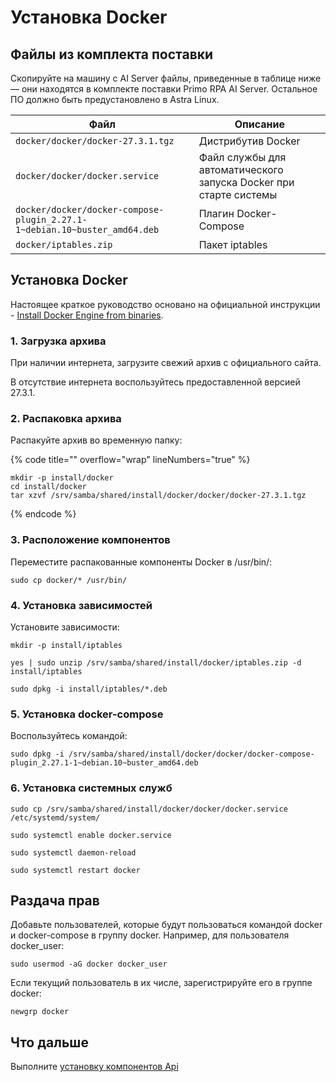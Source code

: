 # Установка Docker

## Файлы из комплекта поставки

Скопируйте на машину с AI Server файлы, приведенные в таблице ниже — они находятся в комплекте поставки Primo RPA AI Server. Остальное ПО должно быть предустановлено в Astra Linux.

| Файл                                                                      | Описание                                                          | 
| ------------------------------------------------------------------------- | ----------------------------------------------------------------- | 
| `docker/docker/docker-27.3.1.tgz`                                         | Дистрибутив Docker                                                | 
| `docker/docker/docker.service`                                            | Файл службы для автоматического запуска Docker при старте системы | 
| `docker/docker/docker-compose-plugin_2.27.1-1~debian.10~buster_amd64.deb` | Плагин Docker-Compose                                             | 
| `docker/iptables.zip`                                                     | Пакет iptables                                                    | 


## Установка Docker

Настоящее краткое руководство основано на официальной инструкции - [Install Docker Engine from binaries](https://docs.docker.com/engine/install/binaries/).

### 1. Загрузка архива

При наличии интернета, загрузите свежий архив с официального сайта. 

В отсутствие интернета воспользуйтесь предоставленной версией 27.3.1.

### 2. Распаковка архива
Распакуйте архив во временную папку: 

{% code title="" overflow="wrap" lineNumbers="true" %}

```
mkdir -p install/docker
cd install/docker
tar xzvf /srv/samba/shared/install/docker/docker/docker-27.3.1.tgz
```

{% endcode %}


### 3. Расположение компонентов

Переместите распакованные компоненты Docker в /usr/bin/:
```
sudo cp docker/* /usr/bin/
```

### 4. Установка зависимостей
Установите зависимости:
```
mkdir -p install/iptables
```
```
yes | sudo unzip /srv/samba/shared/install/docker/iptables.zip -d install/iptables
```
```
sudo dpkg -i install/iptables/*.deb
```

### 5. Установка docker-compose

Воспользуйтесь командой:
```
sudo dpkg -i /srv/samba/shared/install/docker/docker/docker-compose-plugin_2.27.1-1~debian.10~buster_amd64.deb
```

### 6. Установка системных служб

```
sudo cp /srv/samba/shared/install/docker/docker/docker.service /etc/systemd/system/
```

```
sudo systemctl enable docker.service
```

```
sudo systemctl daemon-reload
```

```
sudo systemctl restart docker
```

## Раздача прав 

Добавьте пользователей, которые будут пользоваться командой docker и docker-compose в группу docker. Например, для пользователя docker_user:
```
sudo usermod -aG docker docker_user
```
Если текущий пользователь в их числе, зарегистрируйте его в группе docker:
```
newgrp docker
```

## Что дальше
Выполните [установку компонентов Api](https://docs.primo-rpa.ru/primo-rpa/primo-ai-server/installing/linux/server-with-docker/installing-api)
